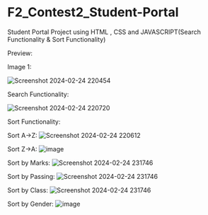 # F2_Contest2_Student-Portal

Student Portal Project using HTML , CSS and JAVASCRIPT(Search Functionality & Sort Functionality)

Preview:

Image 1:

![Screenshot 2024-02-24 220454](https://github.com/Jeba3210/F2_Contest2_Student-Portal/assets/137270674/baccf785-9230-4c07-98b2-f3eddf066ba7)


Search Functionality:

![Screenshot 2024-02-24 220720](https://github.com/Jeba3210/F2_Contest2_Student-Portal/assets/137270674/c47ce476-6602-4051-bdcb-66a7e1ffe640)


Sort Functionality:

Sort A->Z:
![Screenshot 2024-02-24 220612](https://github.com/Jeba3210/F2_Contest2_Student-Portal/assets/137270674/90abdd75-5758-490f-b992-78f4dfd7712d)


Sort Z->A:
![image](https://github.com/Jeba3210/F2_Contest2_Student-Portal/assets/137270674/b9d0d9e7-e55d-4476-b51a-f51054796d52)


Sort by Marks:
![Screenshot 2024-02-24 231746](https://github.com/Jeba3210/F2_Contest2_Student-Portal/assets/137270674/6d09e20b-f549-477d-87e0-fa0707998ed3)



Sort by Passing:
![Screenshot 2024-02-24 231746](https://github.com/Jeba3210/F2_Contest2_Student-Portal/assets/137270674/8b388560-85f4-4ae3-840b-e1cf608166b1)



Sort by Class:
![Screenshot 2024-02-24 231746](https://github.com/Jeba3210/F2_Contest2_Student-Portal/assets/137270674/b1b0a1ae-eb1e-4778-a047-cfe5a7dc5a32)




Sort by Gender:
![image](https://github.com/Jeba3210/F2_Contest2_Student-Portal/assets/137270674/45738aa8-c717-4fbe-99ca-5d3e03068d19)



